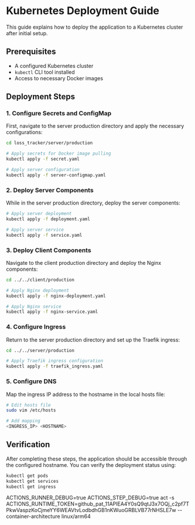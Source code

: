# Kubernetes Deployment Guide

This guide explains how to deploy the application to a Kubernetes cluster after initial setup.

## Prerequisites

- A configured Kubernetes cluster
- `kubectl` CLI tool installed
- Access to necessary Docker images

## Deployment Steps

### 1. Configure Secrets and ConfigMap

First, navigate to the server production directory and apply the necessary configurations:

```bash
cd loss_tracker/server/production

# Apply secrets for Docker image pulling
kubectl apply -f secret.yaml

# Apply server configuration
kubectl apply -f server-configmap.yaml
```

### 2. Deploy Server Components

While in the server production directory, deploy the server components:

```bash
# Apply server deployment
kubectl apply -f deployment.yaml

# Apply server service
kubectl apply -f service.yaml
```

### 3. Deploy Client Components

Navigate to the client production directory and deploy the Nginx components:

```bash
cd ../../client/production

# Apply Nginx deployment
kubectl apply -f nginx-deployment.yaml

# Apply Nginx service
kubectl apply -f nginx-service.yaml
```

### 4. Configure Ingress

Return to the server production directory and set up the Traefik ingress:

```bash
cd ../../server/production

# Apply Traefik ingress configuration
kubectl apply -f traefik_ingress.yaml
```

### 5. Configure DNS

Map the ingress IP address to the hostname in the local hosts file:

```bash
# Edit hosts file
sudo vim /etc/hosts

# Add mapping
<INGRESS_IP> <HOSTNAME>
```

## Verification

After completing these steps, the application should be accessible through the configured hostname. You can verify the deployment status using:

```bash
kubectl get pods
kubectl get services
kubectl get ingress
```

ACTIONS_RUNNER_DEBUG=true ACTIONS_STEP_DEBUG=true act -s ACTIONS_RUNTIME_TOKEN=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 --container-architecture linux/arm64

